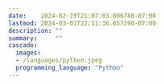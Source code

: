 ```yaml
---
date:    2024-02-29T21:07:03.006780-07:00
lastmod: 2024-03-01T22:11:36.657290-07:00
description: ""
summary:     ""
cascade:
  images:
  - /languages/python.jpeg
  programming_language: "Python"
---
```

